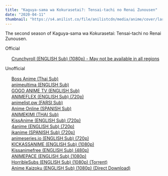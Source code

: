 ```yaml
---
title: "Kaguya-sama wa Kokurasetai?: Tensai-tachi no Renai Zunousen"
date: "2020-04-11"
thumbnail: "https://s4.anilist.co/file/anilistcdn/media/anime/cover/large/bx112641-zoGC8d6FaPXU.jpg"
---
```


The second season of Kaguya-sama wa Kokurasetai: Tensai-tachi no Renai Zunousen.

Official
<div>
<img src="/images/favicon/crunchyroll.png" alt="" srcset="" style="display: inline-block;" width="16" height="16">
<a target="_blank" href="https://www.crunchyroll.com/kaguya-sama-love-is-war">Crunchyroll (ENGLISH Sub) (1080p) - May not be available in all regions</a>
</div>

Unofficial
<div>
<img src="https://boss-anime.com/wp-content/uploads/2019/08/fuji_fav.jpg" alt="" srcset="" style="display: inline-block;" width="16" height="16">
<a target="_blank" href="https://boss-anime.com/anime/kaguya-sama-wa-kokurasetai-season-2/">Boss Anime (Thai Sub)</a>
</div>

<div>
<img src="/images/favicon/animeultima.png" alt="" srcset="" style="display: inline-block;" width="16" height="16">
<a target="_blank" href="https://www1.animeultima.to/a/kaguya-sama-wa-kokurasetai-tensai-tachi-no-renai-zunousen-2nd-season_227297">
animeultima (ENGLISH Sub)</a>
</div>

<div>
<img src="https://www5.gogoanimehub.tv/favicon.png" alt="" srcset="" style="display: inline-block;" width="16" height="16">
<a target="_blank" href="https://www5.gogoanimehub.tv/category/kaguya-sama-wa-kokurasetai-tensai-tachi-no-renai-zunousen-2">
GOGO ANIME TV (ENGLISH Sub)</a>
</div>

<div>
<img src="/images/favicon/animeflex.svg" alt="" srcset="" style="display: inline-block;" height="16">
<a target="_blank" href="https://animeflix.io/shows/kaguya-sama-wa-kokurasetai-tensai-tachi-no-renai-zunousen-2nd-season/">
ANIMEFLEX (ENGLISH Sub) (720p)</a>
</div>

<div>
<img src="/images/favicon/animelist.pw.png" alt="" srcset="" style="display: inline-block;" width="16" height="16">
<a target="_blank" href="https://animelist.pw/anime/7340/دانلود-انیمه-kaguya-sama-wa-kokurasetai-tensai-tachi-no-renai-zunousen">
animelist.pw (FARSI Sub)</a>
</div>

<div>
<img src="https://animesonline.cc/wp-content/uploads/2019/06/favicon.png" alt="" srcset="" style="display: inline-block;" width="16" height="16">
<a target="_blank" href="https://animesonline.cc/anime/kaguya-sama-wa-kokurasetai-tensai-tachi-no-renai-zunousen/">
Anime Online (SPANISH Sub)</a>
</div>

<div>
<img src="https://animekimi.com/wp-content/uploads/2020/01/icon2.jpg" alt="" srcset="" style="display: inline-block;" width="16" height="16">
<a target="_blank" href="https://animesonline.cc/anime/kaguya-sama-wa-kokurasetai-tensai-tachi-no-renai-zunousen/">
ANIMEKIMI (THAI Sub)</a>
</div>

<div>
<img src="/images/favicon/kiss-anime.ws.ico" alt="" srcset="" style="display: inline-block;" width="16" height="16">
<a target="_blank" href="https://www.kiss-anime.ws/Anime/kaguya-sama-wa-kokurasetai-tensai-tachi-no-renai-zunousen-2/">
KissAnime (ENGLISH Sub) (720p)</a>
</div>

<div>
<img src="/images/favicon/4anime.png" alt="" srcset="" style="display: inline-block;" width="16" height="16">
<a target="_blank" href="https://4anime.to/anime/kaguya-sama-wa-kokurasetai-tensai-tachi-no-renai-zunousen-2nd-season">
4anime (ENGLISH Sub) (720p)</a>
</div>

<div>
<img src="/images/favicon/jkanime.ico" alt="" srcset="" style="display: inline-block;" width="16" height="16">
<a target="_blank" href="https://jkanime.net/kaguya-sama-wa-kokurasetai-tensai-tachi-no-renai-zunousen-2/">
jkanime (SPANISH Sub) (720p)</a>
</div>

<div>
<img src="/images/favicon/animeseries.io.png" alt="" srcset="" style="display: inline-block;" width="16" height="16">
<a target="_blank" href="https://www4.animeseries.io/anime/kaguya-sama-wa-kokurasetai-tensai-tachi-no-renai-zunousen-2.html">
animeseries.io (ENGLISH Sub) (720p)</a>
</div>

<div>
<img src="/images/favicon/kickassanime.png" alt="" srcset="" style="display: inline-block;" width="16" height="16">
<a target="_blank" href="https://www.kickassanime.rs/anime/kaguya-sama-wa-kokurasetai-tensai-tachi-no-renai-zunousen-season-2-242799">
KICKASSANIME (ENGLISH Sub) (1080p)</a>
</div>

<div>
<img src="/images/favicon/kissanimefree.ico" alt="" srcset="" style="display: inline-block;" width="16" height="16">
<a target="_blank" href="https://kissanimefree.xyz/kaguya-sama-wa-kokurasetai-tensai-tachi-no-renai-zunousen-2/">
Kissanimefree (ENGLISH Sub) (480p)</a>
</div>

<div>
<img src="/images/favicon/animepace.png" alt="" srcset="" style="display: inline-block;" width="16" height="16">
<a target="_blank" href="https://www3.animepace.si/anime/kaguya-sama-wa-kokurasetai-tensai-tachi-no-renai-zunousen-season-2">
ANIMEPACE (ENGLISH Sub) (1080p)</a>
</div>

<div>
<img src="/images/favicon/horriblesub.ico" alt="" srcset="" style="display: inline-block;" width="16" height="16">
<a target="_blank" href="https://horriblesubs.info/shows/kaguya-sama-wa-kokurasetai-s2/">
HorribleSubs (ENGLISH Sub) (1080p) (Torrent)</a>
</div>

<div>
<img src="/images/favicon/animekaizoku.ico" alt="" srcset="" style="display: inline-block;" width="16" height="16">
<a target="_blank" href="https://animekaizoku.com/kaguya-sama-love-is-war-season-2-40591/">
Anime Kaizoku (ENGLISH Sub) (1080p) (Direct Download)</a>
</div>